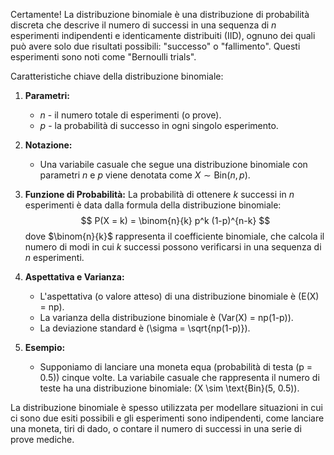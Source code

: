 Certamente! La distribuzione binomiale è una distribuzione di probabilità discreta che descrive il numero di successi in una sequenza di $n$ esperimenti indipendenti e identicamente distribuiti (IID), ognuno dei quali può avere solo due risultati possibili: "successo" o "fallimento". Questi esperimenti sono noti come "Bernoulli trials".

Caratteristiche chiave della distribuzione binomiale:

1. **Parametri:**
   - $n$ - il numero totale di esperimenti (o prove).
   - $p$ - la probabilità di successo in ogni singolo esperimento.

2. **Notazione:**
   - Una variabile casuale che segue una distribuzione binomiale con parametri $n$ e $p$ viene denotata come $X \sim \text{Bin}(n, p)$.

3. **Funzione di Probabilità:**
   La probabilità di ottenere $k$ successi in $n$ esperimenti è data dalla formula della distribuzione binomiale:
   $$ P(X = k) = \binom{n}{k} p^k (1-p)^{n-k} $$
   dove $\binom{n}{k}$ rappresenta il coefficiente binomiale, che calcola il numero di modi in cui $k$ successi possono verificarsi in una sequenza di $n$ esperimenti.

4. **Aspettativa e Varianza:**
   - L'aspettativa (o valore atteso) di una distribuzione binomiale è \(E(X) = np\).
   - La varianza della distribuzione binomiale è \(Var(X) = np(1-p)\).
   - La deviazione standard è \(\sigma = \sqrt{np(1-p)}\).

5. **Esempio:**
   - Supponiamo di lanciare una moneta equa (probabilità di testa \(p = 0.5\)) cinque volte. La variabile casuale che rappresenta il numero di teste ha una distribuzione binomiale: \(X \sim \text{Bin}(5, 0.5)\).

La distribuzione binomiale è spesso utilizzata per modellare situazioni in cui ci sono due esiti possibili e gli esperimenti sono indipendenti, come lanciare una moneta, tiri di dado, o contare il numero di successi in una serie di prove mediche.